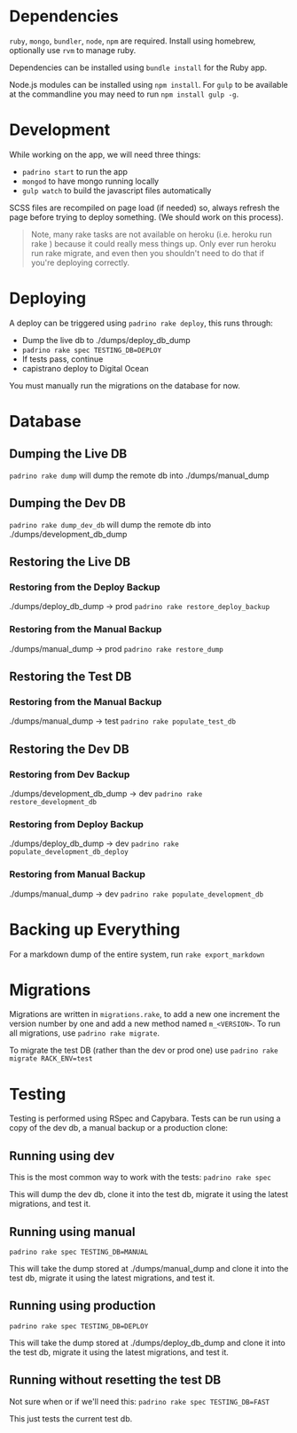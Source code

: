 # Dependencies

`ruby`, `mongo`, `bundler`, `node`, `npm` are required. Install using homebrew, optionally use `rvm` to manage ruby.

Dependencies can be installed using `bundle install` for the Ruby app.

Node.js modules can be installed using `npm install`. For `gulp` to be available at the commandline you may need to run `npm install gulp -g`.

# Development

While working on the app, we will need three things:

- `padrino start` to run the app
- `mongod` to have mongo running locally
- `gulp watch` to build the javascript files automatically

SCSS files are recompiled on page load (if needed) so, always refresh the page before trying to deploy something. (We should work on this process).

>Note, many rake tasks are not available on heroku (i.e. heroku run rake <TASK>) because it could really mess things up. Only ever run heroku run rake migrate, and even then you shouldn't need to do that if you're deploying correctly.

# Deploying

A deploy can be triggered using `padrino rake deploy`, this runs through:

- Dump the live db to ./dumps/deploy_db_dump
- `padrino rake spec TESTING_DB=DEPLOY`
- If tests pass, continue
- capistrano deploy to Digital Ocean

You must manually run the migrations on the database for now.

# Database

## Dumping the Live DB

`padrino rake dump` will dump the remote db into ./dumps/manual_dump

## Dumping the Dev DB

`padrino rake dump_dev_db` will dump the remote db into ./dumps/development_db_dump

## Restoring the Live DB

### Restoring from the Deploy Backup

./dumps/deploy_db_dump -> prod `padrino rake restore_deploy_backup`

### Restoring from the Manual Backup

./dumps/manual_dump -> prod `padrino rake restore_dump`

## Restoring the Test DB

### Restoring from the Manual Backup

./dumps/manual_dump -> test `padrino rake populate_test_db`

## Restoring the Dev DB

### Restoring from Dev Backup

./dumps/development_db_dump -> dev `padrino rake restore_development_db`

### Restoring from Deploy Backup

./dumps/deploy_db_dump -> dev `padrino rake populate_development_db_deploy`

### Restoring from Manual Backup

./dumps/manual_dump -> dev `padrino rake populate_development_db`

# Backing up Everything

For a markdown dump of the entire system, run `rake export_markdown`

# Migrations

Migrations are written in `migrations.rake`, to add a new one increment the version number by one and add a new method named `m_<VERSION>`. To run all migrations, use `padrino rake migrate`.

To migrate the test DB (rather than the dev or prod one) use `padrino rake migrate RACK_ENV=test`

# Testing

Testing is performed using RSpec and Capybara. Tests can be run using a copy of the dev db, a manual backup or a production clone:

## Running using dev

This is the most common way to work with the tests: `padrino rake spec`

This will dump the dev db, clone it into the test db, migrate it using the latest migrations, and test it.

## Running using manual

`padrino rake spec TESTING_DB=MANUAL`

This will take the dump stored at ./dumps/manual_dump and clone it into the test db, migrate it using the latest migrations, and test it.

## Running using production

`padrino rake spec TESTING_DB=DEPLOY`

This will take the dump stored at ./dumps/deploy_db_dump and clone it into the test db, migrate it using the latest migrations, and test it.

## Running without resetting the test DB

Not sure when or if we'll need this: `padrino rake spec TESTING_DB=FAST`

This just tests the current test db.